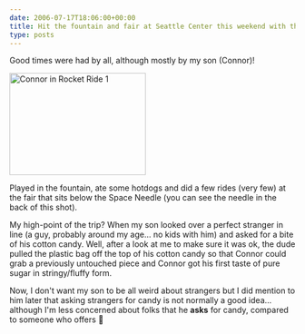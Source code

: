 ```yaml
---
date: 2006-07-17T18:06:00+00:00
title: Hit the fountain and fair at Seattle Center this weekend with the kids
type: posts
---
```

Good times were had by all, although mostly by my son (Connor)!

[<img height="180" alt="Connor in Rocket Ride 1" src="http://static.flickr.com/77/191587364_b063ff4460_m.jpg" width="240" border="0" />](http://www.flickr.com/photos/11836230@N00/191587364/ "Photo Sharing")

Played in the fountain, ate some hotdogs and did a few rides (very few) at the fair that sits below the Space Needle (you can see the needle in the back of this shot).

My high-point of the trip? When my son looked over a perfect stranger in line (a guy, probably around my age... no kids with him) and asked for a bite of his cotton candy. Well, after a look at me to make sure it was ok, the dude pulled the plastic bag off the top of his cotton candy so that Connor could grab a previously untouched piece and Connor got his first taste of pure sugar in stringy/fluffy form.

Now, I don't want my son to be all weird about strangers but I did mention to him later that asking strangers for candy is not normally a good idea... although I'm less concerned about folks that he **asks** for candy, compared to someone who offers 🙂
